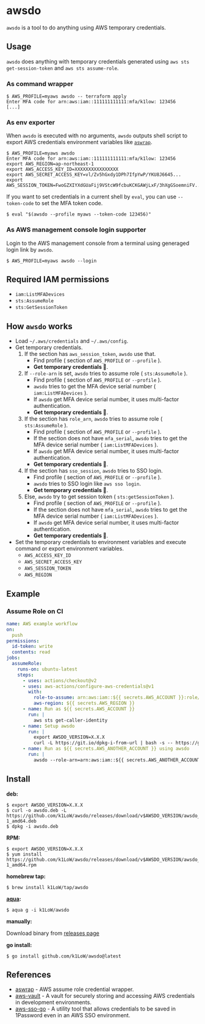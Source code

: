 # awsdo

`awsdo` is a tool to do anything using AWS temporary credentials.

## Usage

`awsdo` does anything with temporary credentials generated using `aws sts get-session-token` and `aws sts assume-role`.

### As command wrapper

``` console
$ AWS_PROFILE=myaws awsdo -- terraform apply
Enter MFA code for arn:aws:iam::111111111111:mfa/k1low: 123456
[...]
```

### As env exporter

When `awsdo` is executed with no arguments, `awsdo` outputs shell script to export AWS credentials environment variables like [`aswrap`](https://github.com/fujiwara/aswrap).

``` console
$ AWS_PROFILE=myaws awsdo
Enter MFA code for arn:aws:iam::111111111111:mfa/k1low: 123456
export AWS_REGION=ap-northeast-1
export AWS_ACCESS_KEY_ID=XXXXXXXXXXXXXXXX
export AWS_SECRET_ACCESS_KEY=vl/Zv5hGxdy1DPh7IfpYwP/YKU8J6645...
export AWS_SESSION_TOKEN=FwoGZXIYXdGUaFij9VStcW9fcbuKCKGAWjLxF/3hXgGSoemniFV...
```

If you want to set credentials in a current shell by `eval`, you can use `--token-code` to set the MFA token code.

``` console
$ eval "$(awsdo --profile myaws --token-code 123456)"
```

### As AWS management console login supporter

Login to the AWS management console from a terminal using generaged login link by `awsdo`.

``` console
$ AWS_PROFILE=myaws awsdo --login
```

## Required IAM permissions

- `iam:ListMFADevices`
- `sts:AssumeRole`
- `sts:GetSessionToken`

## How `awsdo` works

- Load `~/.aws/credentials` and `~/.aws/config`.
- Get temporary credentials.
    1. If the section has `aws_session_token`, `awsdo` use that.
        - Find profile ( section of `AWS_PROFILE` or `--profile` ).
        - **Get temporary credentials :key:**.
    2. If `--role-arn` is set, `awsdo` tries to assume role ( `sts:AssumeRole` ).
        - Find profile ( section of `AWS_PROFILE` or `--profile` ).
        - `awsdo` tries to get the MFA device serial number ( `iam:ListMFADevices` ).
        - If `awsdo` get MFA device serial number, it uses multi-factor authentication.
        - **Get temporary credentials :key:**.
    3. If the section has `role_arn`, `awsdo` tries to assume role ( `sts:AssumeRole` ).
        - Find profile ( section of `AWS_PROFILE` or `--profile` ).
        - If the section does not have `mfa_serial`, `awsdo` tries to get the MFA device serial number ( `iam:ListMFADevices` ).
        - If `awsdo` get MFA device serial number, it uses multi-factor authentication.
        - **Get temporary credentials :key:**.
    4. If the section has `sso_session`, `awsdo` tries to SSO login.
        - Find profile ( section of `AWS_PROFILE` or `--profile` ).
        - `awsdo` tries to SSO login like `aws sso login`.
        - **Get temporary credentials :key:**.
    5. Else, `awsdo` try to get session token ( `sts:getSessionToken` ).
        - Find profile ( section of `AWS_PROFILE` or `--profile` ).
        - If the section does not have `mfa_serial`, `awsdo` tries to get the MFA device serial number ( `iam:ListMFADevices` ).
        - If `awsdo` get MFA device serial number, it uses multi-factor authentication.
        - **Get temporary credentials :key:**.
- Set the temporary credentials to environment variables and execute command or export environment variables.
    - `AWS_ACCESS_KEY_ID`
    - `AWS_SECRET_ACCESS_KEY`
    - `AWS_SESSION_TOKEN`
    - `AWS_REGION`

## Example

### Assume Role on CI

``` yaml
name: AWS example workflow
on:
  push
permissions:
  id-token: write
  contents: read
jobs:
  assumeRole:
    runs-on: ubuntu-latest
    steps:
      - uses: actions/checkout@v2
      - uses: aws-actions/configure-aws-credentials@v1
        with:
          role-to-assume: arn:aws:iam::${{ secrets.AWS_ACCOUNT }}:role/example-role
          aws-region: ${{ secrets.AWS_REGION }}
      - name: Run as ${{ secrets.AWS_ACCOUNT }}
        run: |
          aws sts get-caller-identity
      - name: Setup awsdo
        run: |
          export AWSDO_VERSION=X.X.X
          curl -L https://git.io/dpkg-i-from-url | bash -s -- https://github.com/k1LoW/awsdo/releases/download/v$AWSDO_VERSION/awsdo_$AWSDO_VERSION-1_amd64.deb
      - name: Run as ${{ secrets.AWS_ANOTHER_ACCOUNT }} using awsdo
        run: |
          awsdo --role-arn=arn:aws:iam::${{ secrets.AWS_ANOTHER_ACCOUNT }}:role/another-example-role -- aws sts get-caller-identity
```

## Install

**deb:**

``` console
$ export AWSDO_VERSION=X.X.X
$ curl -o awsdo.deb -L https://github.com/k1LoW/awsdo/releases/download/v$AWSDO_VERSION/awsdo_$AWSDO_VERSION-1_amd64.deb
$ dpkg -i awsdo.deb
```

**RPM:**

``` console
$ export AWSDO_VERSION=X.X.X
$ yum install https://github.com/k1LoW/awsdo/releases/download/v$AWSDO_VERSION/awsdo_$AWSDO_VERSION-1_amd64.rpm
```

**homebrew tap:**

```console
$ brew install k1LoW/tap/awsdo
```

**[aqua](https://aquaproj.github.io/):**

```console
$ aqua g -i k1LoW/awsdo
```

**manually:**

Download binary from [releases page](https://github.com/k1LoW/awsdo/releases)

**go install:**

```console
$ go install github.com/k1LoW/awsdo@latest
```

## References

- [aswrap](https://github.com/fujiwara/aswrap) - AWS assume role credential wrapper.
- [aws-vault](https://github.com/99designs/aws-vault) - A vault for securely storing and accessing AWS credentials in development environments.
- [aws-sso-go](https://github.com/mrtc0/aws-sso-go) - A utility tool that allows credentials to be saved in 1Password even in an AWS SSO environment.
